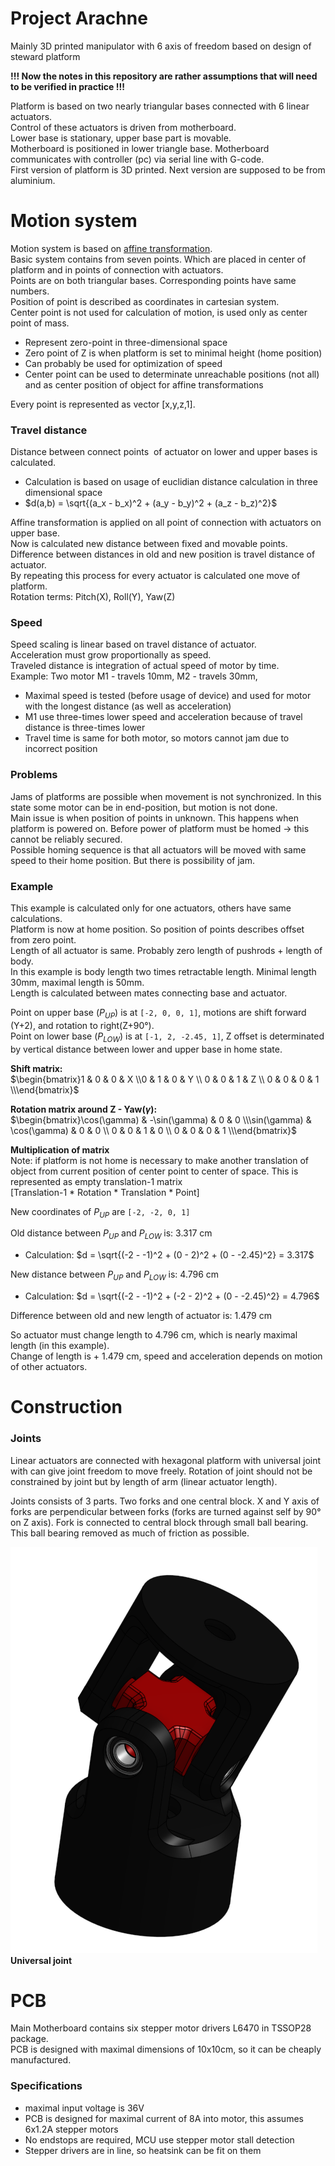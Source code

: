 # Project Arachne  
Mainly 3D printed manipulator with 6 axis of freedom based on design of steward platform  

**!!! Now the notes in this repository are rather assumptions that will need to be verified in practice !!!**  

Platform is based on two nearly triangular bases connected with 6 linear actuators.  
Control of these actuators is driven from motherboard.  
Lower base is stationary, upper base part is movable.  
Motherboard is positioned in lower triangle base. Motherboard communicates with controller (pc) via serial line with G-code.  
First version of platform is 3D printed. Next version are supposed to be from aluminium.  

# **Motion system**  
Motion system is based on [affine transformation](https://en.wikipedia.org/wiki/Affine_transformation).  
Basic system contains from seven points. Which are placed in center of platform and in points of connection with actuators.  
Points are on both triangular bases. Corresponding points have same numbers.  
Position of point is described as coordinates in cartesian system.  
Center point is not used for calculation of motion, is used only as center point of mass.  
- Represent zero-point in three-dimensional space  
- Zero point of Z is when platform is set to minimal height (home position)  
- Can probably be used for optimization of speed  
- Center point can be used to determinate unreachable positions (not all) and as center position of object for affine transformations  

Every point is represented as vector [x,y,z,1].  

### Travel distance  
Distance between connect points &nbsp;of actuator on lower and upper bases is calculated.  
- Calculation is based on usage of euclidian distance calculation in three dimensional space  
- $d(a,b) = \sqrt{(a_x - b_x)^2 + (a_y - b_y)^2 + (a_z - b_z)^2}$  

Affine transformation is applied on all point of connection with actuators on upper base.  
Now is calculated new distance between fixed and movable points. Difference between distances in old and new position is travel distance of actuator.  
By repeating this process for every actuator is calculated one move of platform.  
Rotation terms: Pitch(X), Roll(Y), Yaw(Z)  

### Speed  
Speed scaling is linear based on travel distance of actuator.  
Acceleration must grow proportionally as speed.  
Traveled distance is integration of actual speed of motor by time.  
Example: Two motor M1 - travels 10mm, M2 - travels 30mm,  
- Maximal speed is tested (before usage of device) and used for motor with the longest distance (as well as acceleration)  
- M1 use three-times lower speed and acceleration because of travel distance is three-times lower  
- Travel time is same for both motor, so motors cannot jam due to incorrect position  

### Problems  
Jams of platforms are possible when movement is not synchronized. In this state some motor can be in end-position, but motion is not done.  
Main issue is when position of points in unknown. This happens when platform is powered on. Before power of platform must be homed -> this cannot be reliably secured.  
Possible homing sequence is that all actuators will be moved with same speed to their home position. But there is possibility of jam.  

### Example  
This example is calculated only for one actuators, others have same calculations.  
Platform is now at home position. So position of points describes offset from zero point.  
Length of all actuator is same. Probably zero length of pushrods + length of body.  
In this example is body length two times retractable length. Minimal length 30mm, maximal length is 50mm.  
Length is calculated between mates connecting base and actuator.  

Point on upper base ($P_{UP}$) is at `[-2, 0, 0, 1]`, motions are shift forward (Y+2), and rotation to right(Z+90°).  
Point on lower base ($P_{LOW}$) is at `[-1, 2, -2.45, 1]`, Z offset is determinated by vertical distance between lower and upper base in home state.  

**Shift matrix:**  
$\begin{bmatrix}1 & 0 & 0 & X \\0 & 1 & 0 & Y \\ 0 & 0 & 1 & Z \\ 0 & 0 & 0 & 1 \\\end{bmatrix}$  

**Rotation matrix around Z - Yaw($\gamma$):**  
$\begin{bmatrix}\cos(\gamma) & -\sin(\gamma) & 0 & 0 \\\sin(\gamma) & \cos(\gamma) & 0 & 0 \\ 0 & 0 & 1 & 0 \\ 0 & 0 & 0 & 1 \\\end{bmatrix}$  

**Multiplication of matrix**  
Note: if platform is not home is necessary to make another translation of object from current position of center point to center of space. This is represented as empty translation-1 matrix  
[Translation-1 * Rotation * Translation * Point]  


New coordinates of $P_{UP}$ are `[-2, -2, 0, 1]`  

Old distance between $P_{UP}$ and $P_{LOW}$ is: 3.317 cm  
- Calculation: $d = \sqrt{(-2 - -1)^2 + (0 - 2)^2 + (0 - -2.45)^2} = 3.317$  

New distance between $P_{UP}$ and $P_{LOW}$ is: 4.796 cm  
- Calculation: $d = \sqrt{(-2 - -1)^2 + (-2 - 2)^2 + (0 - -2.45)^2} = 4.796$  

Difference between old and new length of actuator is: 1.479 cm  

So actuator must change length to 4.796 cm, which is nearly maximal length (in this example).  
Change of length is + 1.479 cm, speed and acceleration depends on motion of other actuators.  

# **Construction**  

### Joints  
Linear actuators are connected with hexagonal platform with universal joint with can give joint freedom to move freely. Rotation of joint should not be constrained by joint but by length of arm (linear actuator length).  

Joints consists of 3 parts. Two forks and one central block. X and Y axis of forks are perpendicular between forks (forks are turned against self by 90° on Z axis). Fork is connected to central block through small ball bearing. This ball bearing removed as much of friction as possible.  


![Universal joint](img/universal_joint.png)  
**Universal joint**  

# **PCB**  
Main Motherboard contains six stepper motor drivers L6470 in TSSOP28 package.  
PCB is designed with maximal dimensions of 10x10cm, so it can be cheaply manufactured.  

### Specifications  
- maximal input voltage is 36V  
- PCB is designed for maximal current of 8A into motor, this assumes 6x1.2A stepper motors  
- No endstops are required, MCU use stepper motor stall detection  
- Stepper drivers are in line, so heatsink can be fit on them  
